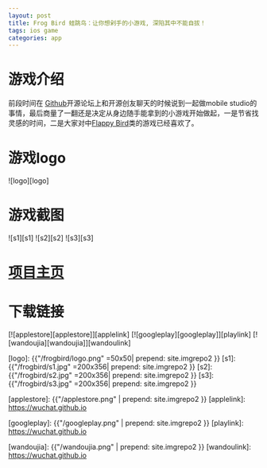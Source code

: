 ```yaml
---
layout: post
title: Frog Bird 蛙跳鸟：让你想剁手的小游戏, 深陷其中不能自拔！   
tags: ios game
categories: app
---
```

# 游戏介绍

前段时间在 [Github][Github]开源论坛上和开源创友聊天的时候说到一起做mobile studio的事情，最后商量了一翻还是决定从身边随手能拿到的小游戏开始做起，一是节省找灵感的时间，二是大家对中[Flappy Bird][Flappy Bird]类的游戏已经喜欢了。

# 游戏logo

![logo][logo]

# 游戏截图

![s1][s1]  ![s2][s2]  ![s3][s3]

# [项目主页][项目主页] 

# 下载链接

[![applestore][applestore]][applelink] [![googleplay][googleplay]][playlink] [![wandoujia][wandoujia]][wandoulink]

[Github]:http://baike.baidu.com/item/github
[Flappy bird]:http://baike.baidu.com/link?url=KKoefLnNvfvLTmmJqXEozlN5JbdT_6kBmbiN9gHkGJbrYWrR5Uc5RLmW4OegLoi3oV_vJ_rmVzn_FZoYXpjAta
[项目主页]:http://wuchat.github.io/FrogBird/

[logo]: {{"/frogbird/logo.png" =50x50| prepend: site.imgrepo2 }}
[s1]: {{"/frogbird/s1.jpg" =200x356| prepend: site.imgrepo2 }}
[s2]: {{"/frogbird/s2.jpg" =200x356| prepend: site.imgrepo2 }}
[s3]: {{"/frogbird/s3.jpg" =200x356| prepend: site.imgrepo2 }}

[applestore]: {{"/applestore.png" | prepend: site.imgrepo2 }}
[applelink]: https://wuchat.github.io

[googleplay]: {{"/googleplay.png" | prepend: site.imgrepo2 }}
[playlink]: https://wuchat.github.io

[wandoujia]: {{"/wandoujia.png" | prepend: site.imgrepo2 }}
[wandoulink]: https://wuchat.github.io